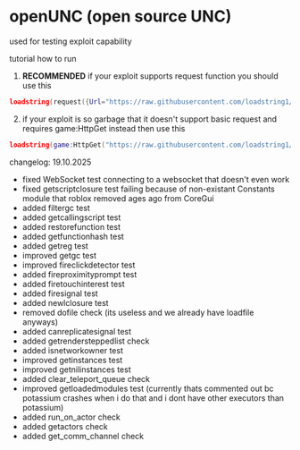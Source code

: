 # openUNC (open source  UNC)
used for testing exploit capability

tutorial how to run
1. **RECOMMENDED** if your exploit supports request function you should use this
```lua
loadstring(request({Url="https://raw.githubusercontent.com/loadstring1/openUNC/refs/heads/main/openUNC.lua",Method="GET"}).Body)()
```

2. if your exploit is so garbage that it doesn't support basic request and requires game:HttpGet instead then use this
```lua
loadstring(game:HttpGet("https://raw.githubusercontent.com/loadstring1/openUNC/refs/heads/main/openUNC.lua"))()
```

changelog: 
19.10.2025
- fixed WebSocket test connecting to a websocket that doesn't even work
- fixed getscriptclosure test failing because of non-existant Constants module that roblox removed ages ago from CoreGui
- added filtergc test
- added getcallingscript test
- added restorefunction test
- added getfunctionhash test
- added getreg test
- improved getgc test
- improved fireclickdetector test
- added fireproximityprompt test
- added firetouchinterest test
- added firesignal test
- added newlclosure test
- removed dofile check (its useless and we already have loadfile anyways)
- added canreplicatesignal test
- added getrendersteppedlist check
- added isnetworkowner test
- improved getinstances test
- improved getnilinstances test
- added clear_teleport_queue check
- improved getloadedmodules test (currently thats commented out bc potassium crashes when i do that and i dont have other executors than potassium)
- added run_on_actor check
- added getactors check
- added get_comm_channel check
